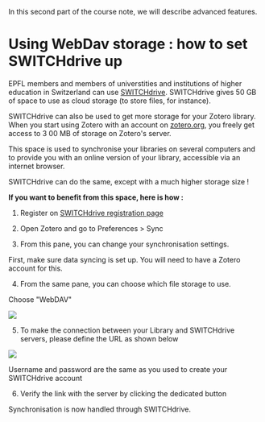 In this second part of the course note, we will describe advanced features. 

# Using WebDav storage : how to set SWITCHdrive up

EPFL members and  members of universtities and institutions of 
higher education in Switzerland can use [SWITCHdrive](https://www.switch.ch/drive/). 
SWITCHdrive gives 50 GB of space to use as cloud storage (to store files, for instance).

SWITCHdrive can also be used to get more storage for your Zotero library.
When you start using Zotero with an account on [zotero.org](zotero.org), you freely get access to 3
00 MB of storage on Zotero's server. 

This space is used to synchronise your libraries on several computers and to provide you with an online version of your library, 
accessible via an internet browser. 

SWITCHdrive can do the same, except with a much higher storage size !

**If you want to benefit from this space, here is how :**

1. Register on 
[SWITCHdrive registration page](https://eduid.ch/web/registration/method/?target=https%3A%2F%2Flogin.eduid.ch%2Fidp%2Fprofile%2FSAML2%2FUnsolicited%2FSSO%3FproviderId%3Dhttps%253A%252F%252Fcloud-id.switch.ch%252Fshibboleth%26target%3Dhttps%253A%252F%252Fcloud-id.switch.ch%252Fregister%252Fdrive)

2. Open Zotero and go to Preferences > Sync

3. From this pane, you can change your synchronisation settings.

First, make sure data syncing is set up. You will need to have a Zotero account for this.

4. From the same pane, you can choose which file storage to use.

Choose "WebDAV"

![](https://i.imgur.com/CFOqceH.png)

5. To make the connection between your Library and SWITCHdrive servers, please define the URL as shown below

![](https://i.imgur.com/JL0Wbvp.png)

Username and password are the same as you used to create your SWITCHdrive account

6. Verify the link with the server by clicking the dedicated button

Synchronisation is now handled through SWITCHdrive.
